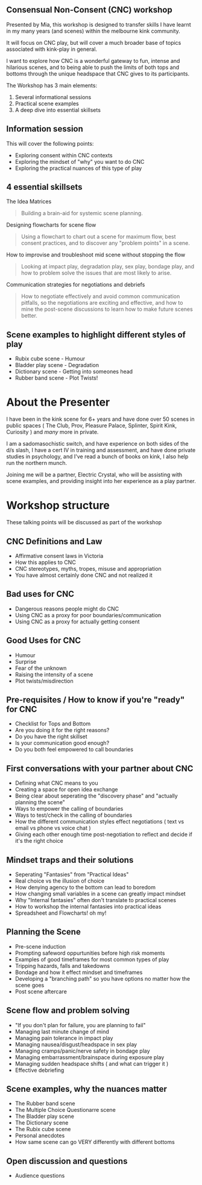 ## Consensual Non-Consent (CNC) workshop

Presented by Mia, this workshop is designed to transfer skills I have learnt in my many years (and scenes) within the melbourne kink community.

It will focus on CNC play, but will cover a much broader base of topics associated with kink-play in general.

I want to explore how CNC is a wonderful gateway to fun, intense and hilarious scenes, and to being able to push the limits of both tops and bottoms through the unique headspace that CNC gives to its participants.

The Workshop has 3 main elements:

1) Several informational sessions
2) Practical scene examples
3) A deep dive into essential skillsets

## Information session

This will cover the following points:

* Exploring consent within CNC contexts
* Exploring the mindset of "why" you want to do CNC
* Exploring the practical nuances of this type of play

## 4 essential skillsets

The Idea Matrices

> Building a brain-aid for systemic scene planning.

Designing flowcharts for scene flow

> Using a flowchart to chart out a scene for maximum flow, best consent practices, and to discover any "problem points" in a scene.

How to improvise and troubleshoot mid scene without stopping the flow

>Looking at impact play, degradation play, sex play, bondage play, and how to problem solve the issues that are most likely to arise.

Communication strategies for negotiations and debriefs

>How to negotiate effectively and avoid common communication pitfalls, so the negotiations are exciting and effective, and how to mine the post-scene discussions to learn how to make future scenes better.

## Scene examples to highlight different styles of play

* Rubix cube scene - Humour
* Bladder play scene - Degradation
* Dictionary scene - Getting into someones head
* Rubber band scene - Plot Twists!

# About the Presenter

I have been in the kink scene for 6+ years and have done over 50 scenes in public spaces (  The Club, Prov, Pleasure Palace, Splinter, Spirit Kink, Curiosity ) and *many* more in private.

I am a sadomasochistic switch, and have experience on both sides of the d/s slash, I have a cert IV in training and assessment, and have done private studies in psychology, and I've read a bunch of books on kink, I also help run the northern munch.

Joining me will be a partner, Electric Crystal, who will be assisting with scene examples, and providing insight into her experience as a play partner.


# Workshop structure

These talking points will be discussed as part of the workshop

## CNC Definitions and Law

* Affirmative consent laws in Victoria
* How this applies to CNC
* CNC stereotypes, myths, tropes, misuse and appropriation
* You have almost certainly done CNC and not realized it

## Bad uses for CNC

* Dangerous reasons people might do CNC
* Using CNC as a proxy for poor boundaries/communication
* Using CNC as a proxy for actually getting consent

## Good Uses for CNC

* Humour
* Surprise
* Fear of the unknown
* Raising the intensity of a scene
* Plot twists/misdirection

## Pre-requisites / How to know if you're "ready" for CNC

* Checklist for Tops and Bottom
* Are you doing it for the right reasons?
* Do you have the right skillset
* Is your communication good enough?
* Do you both feel empowered to call boundaries

## First conversations with your partner about CNC

* Defining what CNC means to you
* Creating a space for open idea exchange
* Being clear about seperating the "discovery phase" and "actually planning the scene"
* Ways to empower the calling of boundaries
* Ways to test/check in the calling of boundaries
* How the different communication styles effect negotiations ( text vs email vs phone vs voice chat )
* Giving each other enough time post-negotiation to reflect and decide if it's the right choice

## Mindset traps and their solutions

* Seperating "Fantasies" from "Practical Ideas"
* Real choice vs the illusion of choice
* How denying agency to the bottom can lead to boredom
* How changing small variables in a scene can greatly impact mindset
* Why "Internal fantasies" often don't translate to practical scenes
* How to workshop the internal fantasies into practical ideas
* Spreadsheet and Flowcharts! oh my!

## Planning the Scene

* Pre-scene induction
* Prompting safeword oppurtunities before high risk moments
* Examples of good timeframes for most common types of play
* Tripping hazards, falls and takedowns
* Bondage and how it effect mindset and timeframes
* Developing a "branching path" so you have options no matter how the scene goes
* Post scene aftercare

## Scene flow and problem solving

* "If you don't plan for failure, you are planning to fail"
* Managing last minute change of mind
* Managing pain tolerance in impact play
* Managing nausea/disgust/headspace in sex play
* Managing cramps/panic/nerve safety in bondage play
* Managing embarrassment/brainspace during exposure play
* Managing sudden headspace shifts ( and what can trigger it )
* Effective debriefing

## Scene examples, why the nuances matter

* The Rubber band scene
* The Multiple Choice Questionarre scene
* The Bladder play scene
* The Dictionary scene
* The Rubix cube scene
* Personal anecdotes
* How same scene can go VERY differently with different bottoms

## Open discussion and questions

* Audience questions
